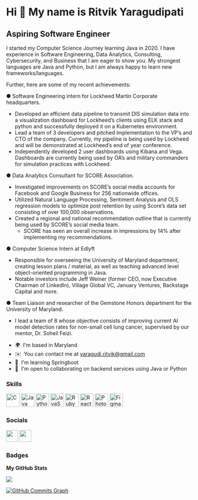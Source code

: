 Hi 👋 My name is Ritvik Yaragudipati
====================================

Aspiring Software Engineer
--------------------------

I started my Computer Science Journey learning Java in 2020. I have experience in Software Engineering, Data Analytics, Consulting, Cybersecurity, and Business that I am eager to show you. My strongest languages are Java and Python, but I am always happy to learn new frameworks/languages. 

Further, here are some of my recent achievements:

● Software Engineering intern for Lockheed Martin Corporate headquarters.
  - Developed an efficient data pipeline to transmit DIS simulation data into a visualization dashboard for Lockheed’s clients using ELK stack and python and successfully deployed it on a Kubernetes environment.  
  - Lead a team of 3 developers and pitched implementation to the VP’s and CTO of the company. Currently, my pipeline is being used by Lockheed and will be demonstrated at Lockheed’s end of year conference. 
  - Independently developed 2 user dashboards using Kibana and Vega. Dashboards are currently being used by OA’s and military commanders for simulation practices with Lockheed. 

● Data Analytics Consultant for SCORE Association.
  - Investigated improvements on SCORE’s social media accounts for Facebook and Google Business for 256 nationwide offices.
  -  Utilized Natural Language Processing, Sentiment Analysis and OLS regression models to optimize post retention by using Score’s data set consisting of over 100,000 observations.
  -   Created a regional and national recommendation outline that is currently being used by SCORE’s social media team.
      -   SCORE has seen an overall increase in impressions by 14% after implementing my recommendations.

● Computer Science Intern at Edlyft
  - Responsible for overseeing the University of Maryland department, creating lesson plans / material, as well as teaching advanced level object-oriented programming in Java. 
  - Notable investors include Jeff Weiner (former CEO, now Executive Chairman of LinkedIn), Village Global VC, January Ventures, Backstage Capital and more.

● Team Liaison and researcher of the Gemstone Honors department for the University of Maryland.
  - I lead a team of 8 whose objective consists of improving current AI model detection rates for non-small cell lung cancer, supervised by our mentor, Dr. Soheil Feizi.

* 🌍  I'm based in Maryland
* ✉️  You can contact me at [yaragudi.ritvik@gmail.com](mailto:yaragudi.ritvik@gmail.com)
* 🧠  I'm learning Springboot
* 🤝  I'm open to collaborating on backend services using Java or Python

### Skills

<p align="left">
<a href="https://docs.microsoft.com/en-us/cpp/?view=msvc-170" target="_blank" rel="noreferrer"><img src="https://raw.githubusercontent.com/danielcranney/readme-generator/main/public/icons/skills/c-colored.svg" width="36" height="36" alt="C" /></a>
<a href="https://www.oracle.com/java/" target="_blank" rel="noreferrer"><img src="https://raw.githubusercontent.com/danielcranney/readme-generator/main/public/icons/skills/java-colored.svg" width="36" height="36" alt="Java" /></a>
<a href="https://www.python.org/" target="_blank" rel="noreferrer"><img src="https://raw.githubusercontent.com/danielcranney/readme-generator/main/public/icons/skills/python-colored.svg" width="36" height="36" alt="Python" /></a>
<a href="https://developer.mozilla.org/en-US/docs/Web/JavaScript" target="_blank" rel="noreferrer"><img src="https://raw.githubusercontent.com/danielcranney/readme-generator/main/public/icons/skills/javascript-colored.svg" width="36" height="36" alt="JavaScript" /></a>
<a href="https://www.ruby-lang.org/en/" target="_blank" rel="noreferrer"><img src="https://raw.githubusercontent.com/danielcranney/readme-generator/main/public/icons/skills/ruby-colored.svg" width="36" height="36" alt="Ruby" /></a>
<a href="https://reactjs.org/" target="_blank" rel="noreferrer"><img src="https://raw.githubusercontent.com/danielcranney/readme-generator/main/public/icons/skills/react-colored.svg" width="36" height="36" alt="React" /></a>
<a href="https://www.adobe.com/uk/products/photoshop.html" target="_blank" rel="noreferrer"><img src="https://raw.githubusercontent.com/danielcranney/readme-generator/main/public/icons/skills/photoshop-colored.svg" width="36" height="36" alt="Photoshop" /></a>
<a href="https://www.figma.com/" target="_blank" rel="noreferrer"><img src="https://raw.githubusercontent.com/danielcranney/readme-generator/main/public/icons/skills/figma-colored.svg" width="36" height="36" alt="Figma" /></a>
</p>


### Socials

<p align="left"> <a href="https://www.github.com/ritviky" target="_blank" rel="noreferrer"><img src="https://raw.githubusercontent.com/danielcranney/readme-generator/main/public/icons/socials/github.svg" width="32" height="32" /></a> <a href="https://www.linkedin.com/in/ritviky913" target="_blank" rel="noreferrer"><img src="https://raw.githubusercontent.com/danielcranney/readme-generator/main/public/icons/socials/linkedin.svg" width="32" height="32" /></a></p>

### Badges

<b>My GitHub Stats</b>

<a href="http://www.github.com/ritviky"><img src="https://github-readme-streak-stats.herokuapp.com/?user=ritviky&stroke=ffffff&background=1c1917&ring=0891b2&fire=0891b2&currStreakNum=ffffff&currStreakLabel=0891b2&sideNums=ffffff&sideLabels=ffffff&dates=ffffff&hide_border=true" /></a>

<a href="http://www.github.com/ritviky"><img src="https://activity-graph.herokuapp.com/graph?username=ritviky&bg_color=1c1917&color=ffffff&line=0891b2&point=ffffff&area_color=1c1917&area=true&hide_border=true&custom_title=GitHub%20Commits%20Graph" alt="GitHub Commits Graph" /></a>

